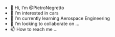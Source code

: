 - 👋 Hi, I’m @PietroNegretto
- 👀 I’m interested in cars
- 🌱 I’m currently learning Aerospace Engineering
- 💞️ I’m looking to collaborate on ...
- 📫 How to reach me ...

<!---
PietroNegretto/PietroNegretto is a ✨ special ✨ repository because its `README.md` (this file) appears on your GitHub profile.
You can click the Preview link to take a look at your changes.
--->
